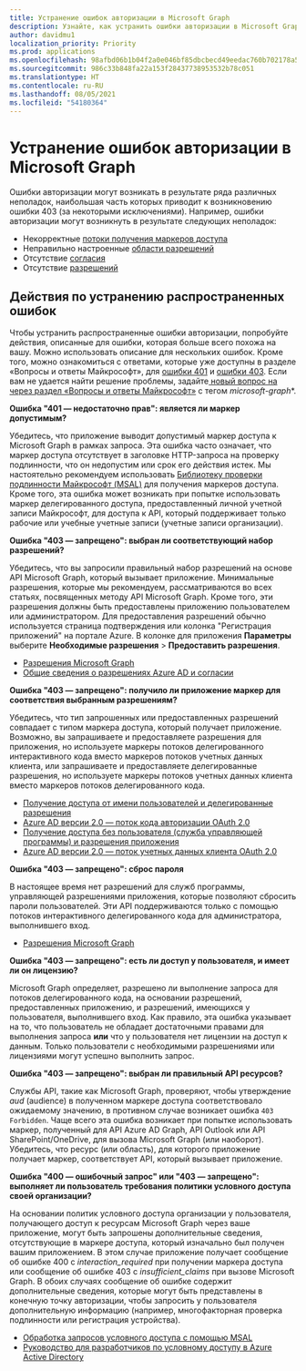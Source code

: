 ```yaml
---
title: Устранение ошибок авторизации в Microsoft Graph
description: Узнайте, как устранить ошибки авторизации в Microsoft Graph 401 и 403.
author: davidmu1
localization_priority: Priority
ms.prod: applications
ms.openlocfilehash: 98afbd06b1b04f2a0e046bf85dbcbecd49eedac760b702178a542f2511d9f0c1
ms.sourcegitcommit: 986c33b848fa22a153f28437738953532b78c051
ms.translationtype: HT
ms.contentlocale: ru-RU
ms.lasthandoff: 08/05/2021
ms.locfileid: "54180364"
---
```

# <a name="resolve-microsoft-graph-authorization-errors"></a>Устранение ошибок авторизации в Microsoft Graph

Ошибки авторизации могут возникать в результате ряда различных неполадок, наибольшая часть которых приводит к возникновению ошибки 403 (за некоторыми исключениями). Например, ошибки авторизации могут возникнуть в результате следующих неполадок:

* Некорректные [потоки получения маркеров доступа](/azure/active-directory/develop/active-directory-authentication-scenarios)
* Неправильно настроенные [области разрешений](/azure/active-directory/develop/active-directory-v2-scopes)
* Отсутствие [согласия](/azure/active-directory/develop/active-directory-devhowto-multi-tenant-overview#understanding-user-and-admin-consent)
* Отсутствие [разрешений](/azure/active-directory/develop/v2-permissions-and-consent)

## <a name="steps-to-resolve-common-errors"></a>Действия по устранению распространенных ошибок

Чтобы устранить распространенные ошибки авторизации, попробуйте действия, описанные для ошибки, которая больше всего похожа на вашу. Можно использовать описание для нескольких ошибок. Кроме того, можно ознакомиться с ответами, которые уже доступны в разделе «Вопросы и ответы Майкрософт», для [ошибки 401](/answers/search.html?c=&f=&includeChildren=&q=%5bmicrosoft-graph%5d+401+&redirect=search%2fsearch&sort=relevance&type=question+OR+idea+OR+kbentry+OR+answer+OR+topic+OR+user) и [ошибки 403](/answers/search.html?c=&f=&includeChildren=&q=%5bmicrosoft-graph%5d+403&redirect=search%2fsearch&sort=relevance&type=question+OR+idea+OR+kbentry+OR+answer+OR+topic+OR+user). Если вам не удается найти решение проблемы, задайте[ новый вопрос на через раздел «Вопросы и ответы Майкрософт»](/answers/products/m365#microsoft-graph) с тегом *microsoft-graph**.

**Ошибка "401 — недостаточно прав": является ли маркер допустимым?** <br>

Убедитесь, что приложение выводит допустимый маркер доступа к Microsoft Graph в рамках запроса. Эта ошибка часто означает, что маркер доступа отсутствует в заголовке HTTP-запроса на проверку подлинности, что он недопустим или срок его действия истек. Мы настоятельно рекомендуем использовать [Библиотеку проверки подлинности Майкрософт (MSAL)](/azure/active-directory/develop/msal-overview) для получения маркеров доступа. Кроме того, эта ошибка может возникать при попытке использовать маркер делегированного доступа, предоставленный личной учетной записи Майкрософт, для доступа к API, который поддерживает только рабочие или учебные учетные записи (учетные записи организации). 

**Ошибка "403 — запрещено": выбран ли соответствующий набор разрешений?**<br>

Убедитесь, что вы запросили правильный набор разрешений на основе API Microsoft Graph, который вызывает приложение. Минимальные разрешения, которые мы рекомендуем, рассматриваются во всех статьях, посвященных методу API Microsoft Graph. Кроме того, эти разрешения должны быть предоставлены приложению пользователем или администратором. Для предоставления разрешений обычно используется страница подтверждения или колонка "Регистрация приложений" на портале Azure. В колонке для приложения **Параметры** выберите **Необходимые разрешения** > **Предоставить разрешения**. <br>

* [Разрешения Microsoft Graph](./permissions-reference.md) <br>
* [Общие сведения о разрешениях Azure AD и согласии](/azure/active-directory/develop/v2-permissions-and-consent) <br>

**Ошибка "403 — запрещено": получило ли приложение маркер для соответствия выбранным разрешениям?** <br>

Убедитесь, что тип запрошенных или предоставленных разрешений совпадает с типом маркера доступа, который получает приложение. Возможно, вы запрашиваете и предоставляете разрешения для приложения, но используете маркеры потоков делегированного интерактивного кода вместо маркеров потоков учетных данных клиента, или запрашиваете и предоставляете делегированные разрешения, но используете маркеры потоков учетных данных клиента вместо маркеров потоков делегированного кода. <br>
* [Получение доступа от имени пользователей и делегированные разрешения](/graph/auth_v2_user) 
* [Azure AD версии 2.0 — поток кода авторизации OAuth 2.0](/azure/active-directory/develop/v2-oauth2-auth-code-flow)
* [Получение доступа без пользователя (служба управляющей программы) и разрешения приложения](/graph/auth_v2_service)
* [Azure AD версии 2.0 — поток учетных данных клиента OAuth 2.0](/azure/active-directory/develop/v2-oauth2-client-creds-grant-flow)

**Ошибка "403 — запрещено": сброс пароля** <br>

В настоящее время нет разрешений для служб программы, управляющей разрешениями приложения, которые позволяют сбросить пароли пользователей. Эти API поддерживаются только с помощью потоков интерактивного делегированного кода для администратора, выполнившего вход.

* [Разрешения Microsoft Graph](./permissions-reference.md) <br>

**Ошибка "403 — запрещено": есть ли доступ у пользователя, и имеет ли он лицензию?** <br>

Microsoft Graph определяет, разрешено ли выполнение запроса для потоков делегированного кода, на основании разрешений, предоставленных приложению, и разрешений, имеющихся у пользователя, выполнившего вход. Как правило, эта ошибка указывает на то, что пользователь не обладает достаточными правами для выполнения запроса **или** что у пользователя нет лицензии на доступ к данным. Только пользователи с необходимыми разрешениями или лицензиями могут успешно выполнить запрос.

**Ошибка "403 — запрещено": выбран ли правильный API ресурсов?** <br>

Службы API, такие как Microsoft Graph, проверяют, чтобы утверждение *aud* (audience) в полученном маркере доступа соответствовало ожидаемому значению, в противном случае возникает ошибка `403 Forbidden`. Чаще всего эта ошибка возникает при попытке использовать маркер, полученный для API Azure AD Graph, API Outlook или API SharePoint/OneDrive, для вызова Microsoft Graph (или наоборот). Убедитесь, что ресурс (или область), для которого приложение получает маркер, соответствует API, который вызывает приложение.

**Ошибка "400 — ошибочный запрос" или "403 — запрещено": выполняет ли пользователь требования политики условного доступа своей организации?**<br>

На основании политик условного доступа организации у пользователя, получающего доступ к ресурсам Microsoft Graph через ваше приложение, могут быть запрошены дополнительные сведения, отсутствующие в маркере доступа, который изначально был получен вашим приложением. В этом случае приложение получает сообщение об ошибке 400 с *interaction_required* при получении маркера доступа или сообщение об ошибке 403 с *insufficient_claims* при вызове Microsoft Graph. В обоих случаях сообщение об ошибке содержит дополнительные сведения, которые могут быть представлены в конечную точку авторизации, чтобы запросить у пользователя дополнительную информацию (например, многофакторная проверка подлинности или регистрация устройства).

* [Обработка запросов условного доступа с помощью MSAL](/azure/active-directory/develop/msal-handling-exceptions#conditional-access-and-claims-challenges)
* [Руководство для разработчиков по условному доступу в Azure Active Directory](/azure/active-directory/develop/conditional-access-dev-guide)
